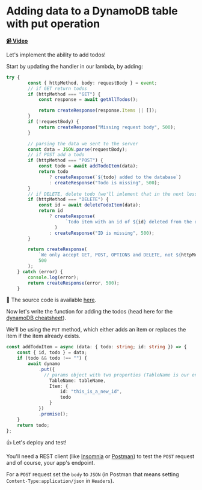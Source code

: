 # Adding data to a DynamoDB table with put operation

**[📹 Video](https://egghead.io/lessons/aws-adding-data-to-a-dynamodb-table-with-put-operation)**

Let's implement the ability to add todos!

Start by updating the handler in our lambda, by adding:

```ts
try {
        const { httpMethod, body: requestBody } = event;
        // if GET return todos
        if (httpMethod === "GET") {
            const response = await getAllTodos();

            return createResponse(response.Items || []);
        }
        if (!requestBody) {
            return createResponse("Missing request body", 500);
        }

        // parsing the data we sent to the server
        const data = JSON.parse(requestBody);
        // if POST add a todo
        if (httpMethod === "POST") {
            const todo = await addTodoItem(data);
            return todo
                ? createResponse(`${todo} added to the database`)
                : createResponse("Todo is missing", 500);
        }
        // if DELETE, delete todo (we'll imlement that in the next lesson)
        if (httpMethod === "DELETE") {
            const id = await deleteTodoItem(data);
            return id
                ? createResponse(
                      `Todo item with an id of ${id} deleted from the database`
                  )
                : createResponse("ID is missing", 500);
        }

        return createResponse(
            `We only accept GET, POST, OPTIONS and DELETE, not ${httpMethod}`,
            500
        );
    } catch (error) {
        console.log(error);
        return createResponse(error, 500);
    }
```
🤔 The source code is available [here](https://github.com/tlakomy/egghead-aws-cdk-workshop/blob/master/todo-app/lesson_08/lambda/todoHandler.ts).

Now let's write the function for adding the todos (head here for the [dynamoDB cheatsheet](https://github.com/dabit3/dynamodb-documentclient-cheat-sheet)).

We'll be using the `PUT` method, which either adds an item or replaces the item if the item already exists.

```ts
const addTodoItem = async (data: { todo: string; id: string }) => {
    const { id, todo } = data;
    if (todo && todo !== "") {
        await dynamo
            .put({
              // params object with two properties (TableName is our env variable)
                TableName: tableName,
                Item: {
                    id: "this_is_a_new_id",
                    todo
                }
            })
            .promise();
    }
    return todo;
};
```

👍 Let's deploy and test!

You'll need a REST client (like [Insomnia](https://insomnia.rest/) or [Postman](https://www.postman.com/product/api-client/)) to test the `POST` request and of course, your app's endpoint.

For a `POST` request set the `body` to `JSON` (in Postman that means setting `Content-Type:application/json` in `Headers`).

